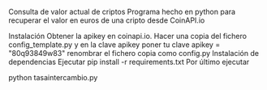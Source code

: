 Consulta de valor actual de criptos
Programa hecho en python para recuperar el valor en euros de una cripto desde CoinAPI.io

Instalación
Obtener la apikey en coinapi.io.
Hacer una copia del fichero config_template.py y en la clave apikey poner tu clave
apikey = "80q93849w83"
renombrar el fichero copia como config.py
Instalación de dependencias
Ejecutar pip install -r requirements.txt
Por último ejecutar

python tasaintercambio.py
